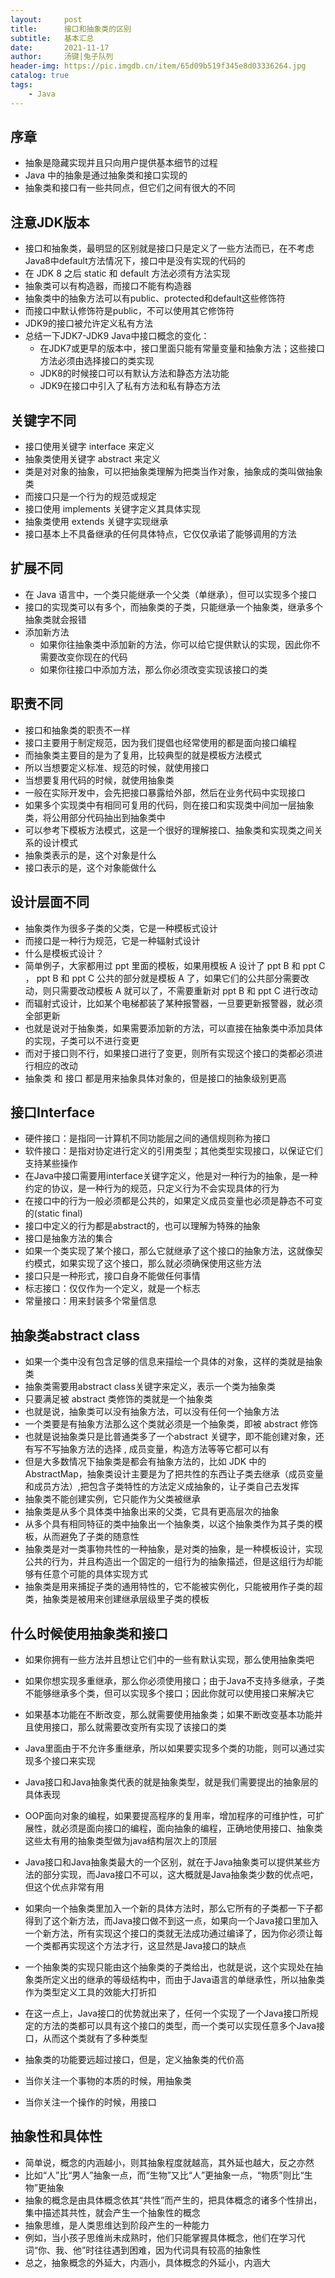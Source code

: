 ```yaml
---
layout:     post
title:      接口和抽象类的区别
subtitle:   基本汇总
date:       2021-11-17
author:     汤键|兔子队列
header-img: https://pic.imgdb.cn/item/65d09b519f345e8d03336264.jpg
catalog: true
tags:
    - Java
---
```


## **序章**
- 抽象是隐藏实现并且只向用户提供基本细节的过程
- Java 中的抽象是通过抽象类和接口实现的
- 抽象类和接口有一些共同点，但它们之间有很大的不同

## **注意JDK版本**
- 接口和抽象类，最明显的区别就是接口只是定义了一些方法而已，在不考虑Java8中default方法情况下，接口中是没有实现的代码的
- 在 JDK 8 之后 static 和 default 方法必须有方法实现
- 抽象类可以有构造器，而接口不能有构造器
- 抽象类中的抽象方法可以有public、protected和default这些修饰符
- 而接口中默认修饰符是public，不可以使用其它修饰符
- JDK9的接口被允许定义私有方法
- 总结一下JDK7-JDK9 Java中接口概念的变化：
  - 在JDK7或更早的版本中，接口里面只能有常量变量和抽象方法；这些接口方法必须由选择接口的类实现
  - JDK8的时候接口可以有默认方法和静态方法功能
  - JDK9在接口中引入了私有方法和私有静态方法

## **关键字不同**
- 接口使用关键字 interface 来定义
- 抽象类使用关键字 abstract 来定义
- 类是对对象的抽象，可以把抽象类理解为把类当作对象，抽象成的类叫做抽象类
- 而接口只是一个行为的规范或规定
- 接口使用 implements 关键字定义其具体实现
- 抽象类使用 extends 关键字实现继承
- 接口基本上不具备继承的任何具体特点，它仅仅承诺了能够调用的方法

## **扩展不同**
- 在 Java 语言中，一个类只能继承一个父类（单继承），但可以实现多个接口
- 接口的实现类可以有多个，而抽象类的子类，只能继承一个抽象类，继承多个抽象类就会报错
- 添加新方法
  - 如果你往抽象类中添加新的方法，你可以给它提供默认的实现，因此你不需要改变你现在的代码
  - 如果你往接口中添加方法，那么你必须改变实现该接口的类

## **职责不同**
- 接口和抽象类的职责不一样
- 接口主要用于制定规范，因为我们提倡也经常使用的都是面向接口编程
- 而抽象类主要目的是为了复用，比较典型的就是模板方法模式
- 所以当想要定义标准、规范的时候，就使用接口
- 当想要复用代码的时候，就使用抽象类
- 一般在实际开发中，会先把接口暴露给外部，然后在业务代码中实现接口
- 如果多个实现类中有相同可复用的代码，则在接口和实现类中间加一层抽象类，将公用部分代码抽出到抽象类中
- 可以参考下模板方法模式，这是一个很好的理解接口、抽象类和实现类之间关系的设计模式
- 抽象类表示的是，这个对象是什么
- 接口表示的是，这个对象能做什么

## **设计层面不同**
- 抽象类作为很多子类的父类，它是一种模板式设计
- 而接口是一种行为规范，它是一种辐射式设计
- 什么是模板式设计？
- 简单例子，大家都用过 ppt 里面的模板，如果用模板 A 设计了 ppt B 和 ppt C ， ppt B 和 ppt C 公共的部分就是模板 A 了，如果它们的公共部分需要改动，则只需要改动模板 A 就可以了，不需要重新对 ppt B 和 ppt C 进行改动
- 而辐射式设计，比如某个电梯都装了某种报警器，一旦要更新报警器，就必须全部更新
- 也就是说对于抽象类，如果需要添加新的方法，可以直接在抽象类中添加具体的实现，子类可以不进行变更
- 而对于接口则不行，如果接口进行了变更，则所有实现这个接口的类都必须进行相应的改动
- 抽象类 和 接口 都是用来抽象具体对象的，但是接口的抽象级别更高

## **接口Interface**
- 硬件接口：是指同一计算机不同功能层之间的通信规则称为接口
- 软件接口：是指对协定进行定义的引用类型；其他类型实现接口，以保证它们支持某些操作
- 在Java中接口需要用interface关键字定义，他是对一种行为的抽象，是一种约定的协议，是一种行为的规范，只定义行为不会实现具体的行为
- 在接口中的行为一般必须都是公共的，如果定义成员变量也必须是静态不可变的(static final)
- 接口中定义的行为都是abstract的，也可以理解为特殊的抽象
- 接口是抽象方法的集合
- 如果一个类实现了某个接口，那么它就继承了这个接口的抽象方法，这就像契约模式，如果实现了这个接口，那么就必须确保使用这些方法
- 接口只是一种形式，接口自身不能做任何事情
- 标志接口：仅仅作为一个定义，就是一个标志
- 常量接口：用来封装多个常量信息

## **抽象类abstract class**
- 如果一个类中没有包含足够的信息来描绘一个具体的对象，这样的类就是抽象类
- 抽象类需要用abstract class关键字来定义，表示一个类为抽象类
- 只要满足被 abstract 类修饰的类就是一个抽象类
- 也就是说，抽象类可以没有抽象方法，可以没有任何一个抽象方法
- 一个类要是有抽象方法那么这个类就必须是一个抽象类，即被 abstract 修饰
- 也就是说抽象类只是比普通类多了一个abstract 关键字，即不能创建对象，还有写不写抽象方法的选择 , 成员变量，构造方法等等它都可以有
- 但是大多数情况下抽象类是都会有抽象方法的，比如 JDK 中的 AbstractMap，抽象类设计主要是为了把共性的东西让子类去继承（成员变量和成员方法）,把包含子类特性的方法定义成抽象的，让子类自己去发挥
- 抽象类不能创建实例，它只能作为父类被继承
- 抽象类是从多个具体类中抽象出来的父类，它具有更高层次的抽象
- 从多个具有相同特征的类中抽象出一个抽象类，以这个抽象类作为其子类的模板，从而避免了子类的随意性
- 抽象类是对一类事物共性的一种抽象，是对类的抽象，是一种模板设计，实现公共的行为，并且构造出一个固定的一组行为的抽象描述，但是这组行为却能够有任意个可能的具体实现方式
- 抽象类是用来捕捉子类的通用特性的，它不能被实例化，只能被用作子类的超类，抽象类是被用来创建继承层级里子类的模板

## **什么时候使用抽象类和接口**
- 如果你拥有一些方法并且想让它们中的一些有默认实现，那么使用抽象类吧
- 如果你想实现多重继承，那么你必须使用接口；由于Java不支持多继承，子类不能够继承多个类，但可以实现多个接口；因此你就可以使用接口来解决它
- 如果基本功能在不断改变，那么就需要使用抽象类；如果不断改变基本功能并且使用接口，那么就需要改变所有实现了该接口的类

- Java里面由于不允许多重继承，所以如果要实现多个类的功能，则可以通过实现多个接口来实现
- Java接口和Java抽象类代表的就是抽象类型，就是我们需要提出的抽象层的具体表现
- OOP面向对象的编程，如果要提高程序的复用率，增加程序的可维护性，可扩展性，就必须是面向接口的编程，面向抽象的编程，正确地使用接口、抽象类这些太有用的抽象类型做为java结构层次上的顶层
- Java接口和Java抽象类最大的一个区别，就在于Java抽象类可以提供某些方法的部分实现，而Java接口不可以，这大概就是Java抽象类少数的优点吧，但这个优点非常有用
- 如果向一个抽象类里加入一个新的具体方法时，那么它所有的子类都一下子都得到了这个新方法，而Java接口做不到这一点，如果向一个Java接口里加入一个新方法，所有实现这个接口的类就无法成功通过编译了，因为你必须让每一个类都再实现这个方法才行，这显然是Java接口的缺点
- 一个抽象类的实现只能由这个抽象类的子类给出，也就是说，这个实现处在抽象类所定义出的继承的等级结构中，而由于Java语言的单继承性，所以抽象类作为类型定义工具的效能大打折扣
- 在这一点上，Java接口的优势就出来了，任何一个实现了一个Java接口所规定的方法的类都可以具有这个接口的类型，而一个类可以实现任意多个Java接口，从而这个类就有了多种类型
- 抽象类的功能要远超过接口，但是，定义抽象类的代价高

- 当你关注一个事物的本质的时候，用抽象类
- 当你关注一个操作的时候，用接口

## **抽象性和具体性**
- 简单说，概念的内涵越小，则其抽象程度就越高，其外延也越大，反之亦然
- 比如“人”比“男人”抽象一点，而“生物”又比“人”更抽象一点，“物质”则比“生物”更抽象
- 抽象的概念是由具体概念依其“共性”而产生的，把具体概念的诸多个性排出，集中描述其共性，就会产生一个抽象性的概念
- 抽象思维，是人类思维达到阶段产生的一种能力
- 例如，当小孩子思维尚未成熟时，他们只能掌握具体概念，他们在学习代词“你、我、他”时往往遇到困难，因为代词具有较高的抽象性
- 总之，抽象概念的外延大，内涵小，具体概念的外延小，内涵大